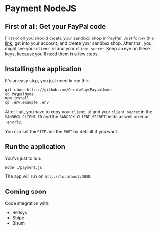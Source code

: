# Payment NodeJS
## First of all: Get your PayPal code 
First of all you should create your sandbox shop in PayPal. Just follow [this link](!https://developer.paypal.com), get into your account, and create your sandbox shop. After that, you might see your `client id` and your `client secret`. Keep an eye on these keys, because you'll need them in a few steps.

## Installing the application
It's an easy step, you just need to run this:
```
git clone https://github.com/OrxataGuy/PaypalNode
cd PaypalNode
npm install
cp .env.example .env
```
After that, you have to copy your `client id` and your `client secret` in the `SANDBOX_CLIENT_ID` and the `SANDBOX_CLIENT_SECRET` fields as well on your `.env` file.

You can set the `SITE` and the `PORT` by default if you want.

## Run the application
You've just to run:
```
node ./payment.js
```
The app will run on `http://localhost:3000`.

## Coming soon
Code integration with:
- Redsys
- Stripe
- Bizum